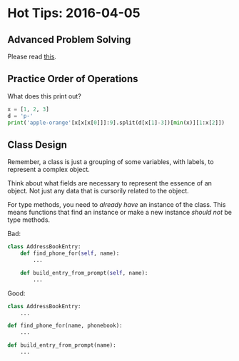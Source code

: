 # Hot Tips: 2016-04-05
## Advanced Problem Solving
Please read [this](/notes/advproblemsolving.md).

## Practice Order of Operations
What does this print out?
```python
x = [1, 2, 3]
d = 'p-'
print('apple-orange'[x[x[x[0]]]:9].split(d[x[1]-3])[min(x)][1:x[2]])
```

## Class Design
Remember, a class is just a grouping of some variables, with labels, to represent a complex object.

Think about what fields are necessary to represent the essence of an object.
Not just any data that is cursorily related to the object.

For type methods, you need to _already have_ an instance of the class.
This means functions that find an instance or make a new instance _should not_ be type methods.

Bad:
```python
class AddressBookEntry:
    def find_phone_for(self, name):
        ...

    def build_entry_from_prompt(self, name):
        ...
```

Good:
```python
class AddressBookEntry:
    ...

def find_phone_for(name, phonebook):
    ...

def build_entry_from_prompt(name):
    ...
```

